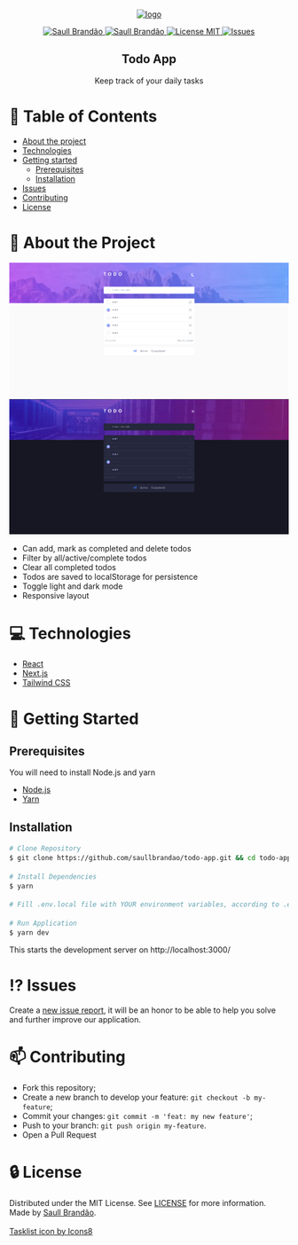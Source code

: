 <!-- PROJECT LOGO -->
<br />
<p align="center">
  <a href="https://todo-app-saullbrandao.vercel.app/">
    <img src="https://img.icons8.com/fluency/96/000000/tasklist.png" alt='logo'/>
    
  </a>

  <p align="center">
    <a href="https://www.twitter.com/saullbrandao/">
      <img alt="Saull Brandão" src="https://img.shields.io/badge/-saullbrandao-1DA1F2?style=flat&logo=Twitter&logoColor=white" />
    </a>
    <a href="https://www.linkedin.com/in/saullbrandao/">
      <img alt="Saull Brandão" src="https://img.shields.io/badge/-saullbrandao-0A66C2?style=flat&logo=Linkedin&logoColor=white" />
    </a>
    <a href="./LICENSE">
      <img alt="License MIT" src="https://img.shields.io/github/license/saullbrandao/todo-app" />
    </a>
    <a href="https://github.com/saullbrandao/todo-app/issues">
    <img alt="Issues" src="https://img.shields.io/github/issues/saullbrandao/todo-app" />
    </a>
  </p>
  <h2 align="center">Todo App</h2>

  <p align="center">
    Keep track of your daily tasks
    <br />
  </p>
</p>

# :bookmark_tabs: Table of Contents

- [About the project](#about-the-project)
- [Technologies](#technologies)
- [Getting started](#getting-started)
  - [Prerequisites](#prerequisites)
  - [Installation](#installation)
- [Issues](#issues)
- [Contributing](#contributing)
- [License](#license)

# :page_with_curl: About the Project

![todo-app](https://raw.githubusercontent.com/saullbrandao/todo-app/main/light-demo.png)
![todo-app](https://raw.githubusercontent.com/saullbrandao/todo-app/main/dark-demo.png)

- Can add, mark as completed and delete todos
- Filter by all/active/complete todos
- Clear all completed todos
- Todos are saved to localStorage for persistence
- Toggle light and dark mode
- Responsive layout

# :computer: Technologies

- [React](https://github.com/facebook/react)
- [Next.js](https://github.com/vercel/next.js/)
- [Tailwind CSS](https://github.com/tailwindlabs/tailwindcss)

# :rocket: Getting Started

## Prerequisites

You will need to install Node.js and yarn

- [Node.js](https://nodejs.org/en/download/)
- [Yarn](https://classic.yarnpkg.com/en/docs/install)

## Installation

```sh
# Clone Repository
$ git clone https://github.com/saullbrandao/todo-app.git && cd todo-app

# Install Dependencies
$ yarn

# Fill .env.local file with YOUR environment variables, according to .env.example file.

# Run Application
$ yarn dev
```

This starts the development server on http://localhost:3000/

# :interrobang: Issues

Create a <a href="https://github.com/saullbrandao/todo-app/issues">new issue
report</a>, it will be an honor to be able to help you solve and further improve
our application.

# :mailbox: Contributing

- Fork this repository;
- Create a new branch to develop your feature: `git checkout -b my-feature`;
- Commit your changes: `git commit -m 'feat: my new feature'`;
- Push to your branch: `git push origin my-feature`.
- Open a Pull Request

# :lock: License

Distributed under the MIT License. See [LICENSE](./LICENSE) for more
information. Made by [Saull Brandão](https://www.linkedin.com/in/saullbrandao/).
<br/> <br/> <a href="https://icons8.com/icon/rnwtSv4H3pXk/tasklist">Tasklist
icon by Icons8</a>
